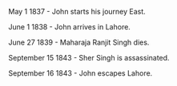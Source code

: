 
May 1 1837 - John starts his journey East.

June 1 1838 - John arrives in Lahore.

June 27 1839 - Maharaja Ranjit Singh dies.

September 15 1843 - Sher Singh is assassinated.

September 16 1843 - John escapes Lahore.